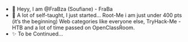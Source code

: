 - 👋 Heyy, I am @FraBza (Soufiane)  - FraBa
- 🌱 A lot of self-taught, I just started... Root-Me i am just under 400 pts (it’s the beginning) Web categories like everyone else, TryHack-Me - HTB and a lot of time passed on OpenClassRoom.
- ✨ To be Continued...

<!---
FraBza/FraBza is a ✨ special ✨ repository because its `README.md` (this file) appears on your GitHub profile.
You can click the Preview link to take a look at your changes.
--->
